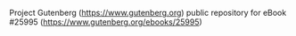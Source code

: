 Project Gutenberg (https://www.gutenberg.org) public repository for eBook #25995 (https://www.gutenberg.org/ebooks/25995)
